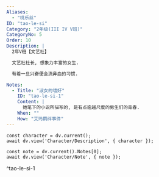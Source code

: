 ```yaml
---
Aliases:
  - "桃乐丝"
ID: "tao-le-si"
Category: "2年级(III IV V班)"
CategoryNo: 5
Order: 10
Description: |
  2年V班【文艺社】

  文艺社社长, 想象力丰富的女生.

  有着一旦兴奋便会流鼻血的习惯.

Notes:
  - Title: "淑女的嗜好"
    ID: "tao-le-si-1"
    Content: |
      她笔下的小说所描写的, 是有点逾越尺度的男生们的青春.
    When: ""
    How: "艾玛羁绊事件"
---
```

```dataviewjs
const character = dv.current();
await dv.view('Character/Description', { character });
```

```dataviewjs
const note = dv.current().Notes[0];
await dv.view('Character/Note', { note });
```
^tao-le-si-1